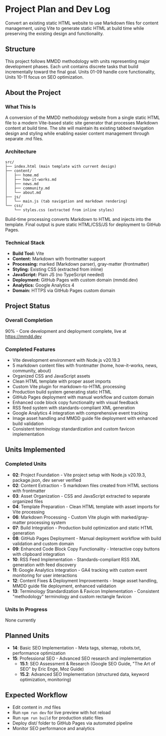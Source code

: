 # Project Plan and Dev Log

Convert an existing static HTML website to use Markdown files for content management, using Vite to generate static HTML at build time while preserving the existing design and functionality.

## Structure

This project follows MMDD methodology with units representing major development phases. Each unit contains discrete tasks that build incrementally toward the final goal. Units 01-09 handle core functionality, Units 10-11 focus on SEO optimization.

## About the Project

### What This Is
A conversion of the MMDD methodology website from a single static HTML file to a modern Vite-based static site generator that processes Markdown content at build time. The site will maintain its existing tabbed navigation design and styling while enabling easier content management through separate .md files.

### Architecture
```
src/
├── index.html (main template with current design)
├── content/
│   ├── home.md
│   ├── how-it-works.md
│   ├── news.md
│   ├── community.md
│   └── about.md
├── js/
│   └── main.js (tab navigation and markdown rendering)
└── css/
    └── styles.css (extracted from inline styles)
```

Build-time processing converts Markdown to HTML and injects into the template. Final output is pure static HTML/CSS/JS for deployment to GitHub Pages.

### Technical Stack
- **Build Tool:** Vite
- **Content:** Markdown with frontmatter support
- **Processing:** marked (Markdown parser), gray-matter (frontmatter)
- **Styling:** Existing CSS (extracted from inline)
- **JavaScript:** Plain JS (no TypeScript needed)
- **Deployment:** GitHub Pages with custom domain (mmdd.dev)
- **Analytics:** Google Analytics 4
- **Domain:** HTTPS via GitHub Pages custom domain

## Project Status
### Overall Completion
90% - Core development and deployment complete, live at https://mmdd.dev

### Completed Features
- Vite development environment with Node.js v20.19.3
- 5 markdown content files with frontmatter (home, how-it-works, news, community, about)
- Organized CSS and JavaScript assets
- Clean HTML template with proper asset imports
- Custom Vite plugin for markdown-to-HTML processing
- Production build system generating static HTML
- GitHub Pages deployment with manual workflow and custom domain
- Enhanced code block copy functionality with visual feedback
- RSS feed system with standards-compliant XML generation
- Google Analytics 4 integration with comprehensive event tracking
- Image asset handling and MMDD guide file deployment with enhanced build validation
- Consistent terminology standardization and custom favicon implementation

## Units Implemented
### Completed Units
* **02**: Project Foundation - Vite project setup with Node.js v20.19.3, package.json, dev server verified
* **02**: Content Extraction - 5 markdown files created from HTML sections with frontmatter
* **03**: Asset Organization - CSS and JavaScript extracted to separate organized files
* **04**: Template Preparation - Clean HTML template with asset imports for Vite processing
* **06**: Markdown Processing - Custom Vite plugin with marked/gray-matter processing system
* **07**: Build Integration - Production build optimization and static HTML generation
* **08**: GitHub Pages Deployment - Manual deployment workflow with build validation and custom domain
* **09**: Enhanced Code Block Copy Functionality - Interactive copy buttons with clipboard integration
* **10**: RSS Feed Implementation - Standards-compliant RSS XML generation with feed discovery
* **11**: Google Analytics Integration - GA4 tracking with custom event monitoring for user interactions
* **12**: Content Fixes & Deployment Improvements - Image asset handling, MMDD guide file deployment, enhanced validation
* **13**: Terminology Standardization & Favicon Implementation - Consistent "methodology" terminology and custom rectangle favicon

### Units In Progress
None currently

## Planned Units

* **14**: Basic SEO Implementation - Meta tags, sitemap, robots.txt, performance optimization
* **15**: Professional SEO - Advanced SEO research and implementation
  * **15.1**: SEO Assessment & Research (Google SEO Guide, "The Art of SEO" by Eric Enge, Moz Guide)
  * **15.2**: Advanced SEO Implementation (structured data, keyword optimization, monitoring)

## Expected Workflow
- Edit content in .md files
- Run `npm run dev` for live preview with hot reload
- Run `npm run build` for production static files
- Deploy dist/ folder to GitHub Pages via automated pipeline
- Monitor SEO performance and analytics